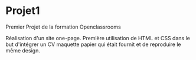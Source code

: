 # Projet1

Premier Projet de la formation Openclassrooms

Réalisation d'un site one-page. Première utilisation de HTML et CSS dans le but d'intégrer un CV maquette papier qui était fournit et de reproduire le même design.
